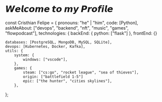 # 𝙒𝙚𝙡𝙘𝙤𝙢𝙚 𝙩𝙤 𝙢𝙮 𝙋𝙧𝙤𝙛𝙞𝙡𝙚










const Cristhian Felipe = {
    pronouns: "he" | "him",
    code: [Python],
    askMeAbout: ["devops", "backend", "nft", "music", "games", "flowpodcast"],
    technologies: {
        backEnd: {
            python: ["flask"]
        },
        frontEnd: {}
	
	databases: [PostgreSQL, MongoDB, MySQL, SQLite],
    devops: [Kubernetes, Docker, Kafka],
    utils: {
        system: {
            windows: ["vscode"],       
        },
        games: {
            steam: ["cs:go", "rocket league", "sea of thieves"],
            origin: ["battlefield 1-5"]
            epic: ["the hunter", "cities skylines"],
        },
    
};
